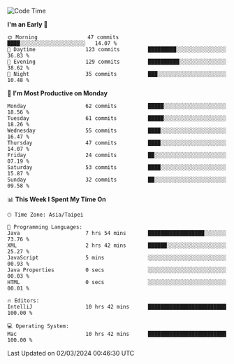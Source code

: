 <!--START_SECTION:waka-->
![Code Time](http://img.shields.io/badge/Code%20Time-876%20hrs%2015%20mins-blue)

**I'm an Early 🐤** 

```text
🌞 Morning                47 commits          ████░░░░░░░░░░░░░░░░░░░░░   14.07 % 
🌆 Daytime                123 commits         █████████░░░░░░░░░░░░░░░░   36.83 % 
🌃 Evening                129 commits         ██████████░░░░░░░░░░░░░░░   38.62 % 
🌙 Night                  35 commits          ███░░░░░░░░░░░░░░░░░░░░░░   10.48 % 
```
📅 **I'm Most Productive on Monday** 

```text
Monday                   62 commits          █████░░░░░░░░░░░░░░░░░░░░   18.56 % 
Tuesday                  61 commits          █████░░░░░░░░░░░░░░░░░░░░   18.26 % 
Wednesday                55 commits          ████░░░░░░░░░░░░░░░░░░░░░   16.47 % 
Thursday                 47 commits          ████░░░░░░░░░░░░░░░░░░░░░   14.07 % 
Friday                   24 commits          ██░░░░░░░░░░░░░░░░░░░░░░░   07.19 % 
Saturday                 53 commits          ████░░░░░░░░░░░░░░░░░░░░░   15.87 % 
Sunday                   32 commits          ██░░░░░░░░░░░░░░░░░░░░░░░   09.58 % 
```


📊 **This Week I Spent My Time On** 

```text
🕑︎ Time Zone: Asia/Taipei

💬 Programming Languages: 
Java                     7 hrs 54 mins       ██████████████████░░░░░░░   73.76 % 
XML                      2 hrs 42 mins       ██████░░░░░░░░░░░░░░░░░░░   25.27 % 
JavaScript               5 mins              ░░░░░░░░░░░░░░░░░░░░░░░░░   00.93 % 
Java Properties          0 secs              ░░░░░░░░░░░░░░░░░░░░░░░░░   00.03 % 
HTML                     0 secs              ░░░░░░░░░░░░░░░░░░░░░░░░░   00.01 % 

🔥 Editors: 
IntelliJ                 10 hrs 42 mins      █████████████████████████   100.00 % 

💻 Operating System: 
Mac                      10 hrs 42 mins      █████████████████████████   100.00 % 
```


 Last Updated on 02/03/2024 00:46:30 UTC
<!--END_SECTION:waka-->
